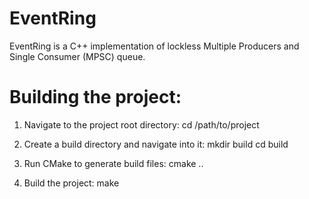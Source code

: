 EventRing
=========

EventRing is a C++ implementation of lockless Multiple Producers and Single Consumer (MPSC) queue.

Building the project:
=====================

1. Navigate to the project root directory:
cd /path/to/project

2. Create a build directory and navigate into it:
mkdir build
cd build

3. Run CMake to generate build files:
cmake ..

4. Build the project:
make


